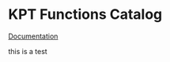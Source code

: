 # KPT Functions Catalog

[Documentation](https://googlecontainertools.github.io/kpt/guides/consumer/function/catalog)

this is a test
